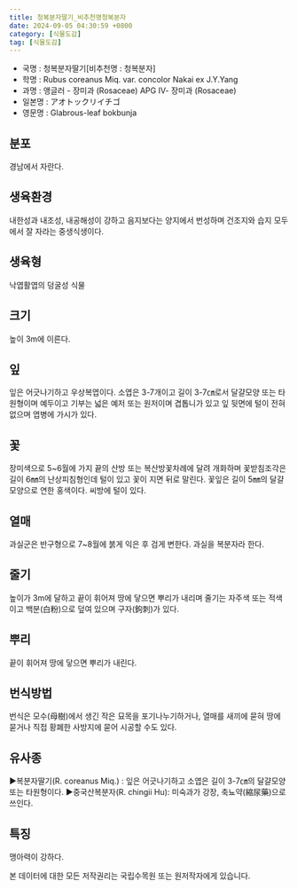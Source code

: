 ```yaml
---
title: 청복분자딸기_비추천명청복분자
date: 2024-09-05 04:30:59 +0800
category: [식물도감]
tag: [식물도감]
---
```




- 국명 : 청복분자딸기[비추천명 : 청복분자]
- 학명 : Rubus coreanus Miq. var. concolor Nakai ex J.Y.Yang
- 과명 : 앵글러 - 장미과 (Rosaceae) APG Ⅳ- 장미과 (Rosaceae)
- 일본명 : アオトックリイチゴ
- 영문명 : Glabrous-leaf bokbunja


## 분포
경남에서 자란다.
## 생육환경
내한성과 내조성, 내공해성이 강하고 음지보다는 양지에서 번성하며 건조지와 습지 모두에서 잘 자라는 중생식생이다.
## 생육형
낙엽활엽의 덩굴성 식물
## 크기
높이 3m에 이른다.
## 잎
잎은 어긋나기하고 우상복엽이다. 소엽은 3-7개이고 길이 3-7㎝로서 달걀모양 또는 타원형이며 예두이고 기부는 넓은 예저 또는 원저이며 겹톱니가 있고 잎 뒷면에 털이 전혀 없으며 엽병에 가시가 있다.
## 꽃
장미색으로 5~6월에 가지 끝의 산방 또는 복산방꽃차례에 달려 개화하며 꽃받침조각은 길이 6㎜의 난상피침형인데 털이 있고 꽃이 지면 뒤로 말린다. 꽃잎은 길이 5㎜의 달걀모양으로 연한 홍색이다. 씨방에 털이 있다.
## 열매
과실군은 반구형으로 7~8월에 붉게 익은 후 검게 변한다. 과실을 복분자라 한다.
## 줄기
높이가 3m에 달하고 끝이 휘어져 땅에 닿으면 뿌리가 내리며 줄기는 자주색 또는 적색이고 백분(白粉)으로 덮여 있으며 구자(鉤刺)가 있다.
## 뿌리
끝이 휘어져 땅에 닿으면 뿌리가 내린다.
## 번식방법
번식은 모수(母樹)에서 생긴 작은 묘목을 포기나누기하거나, 열매를 새끼에 묻혀 땅에 묻거나 직접 황폐한 사방지에 묻어 시공할 수도 있다.
## 유사종
▶복분자딸기(R. coreanus Miq.) : 잎은 어긋나기하고 소엽은 길이 3-7㎝의 달걀모양 또는 타원형이다. ▶중국산복분자(R.  chingii Hu): 미숙과가 강장, 축뇨약(縮尿藥)으로 쓰인다.
## 특징
맹아력이 강하다.






본 데이터에 대한 모든 저작권리는 국립수목원 또는 원저작자에게 있습니다.

